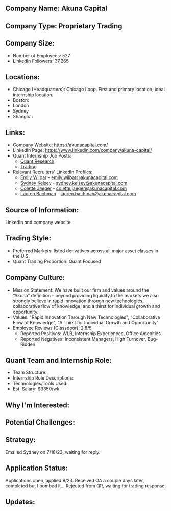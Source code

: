 ## Company Name: Akuna Capital

## Company Type: Proprietary Trading

## Company Size:
- Number of Employees: 527
- LinkedIn Followers: 37,265

## Locations: 
- Chicago (Headquarters): Chicago Loop. First and primary location, ideal internship location.
- Boston: 
- London
- Sydney
- Shanghai

## Links:
- Company Website: https://akunacapital.com/
- LinkedIn Page: https://www.linkedin.com/company/akuna-capital/
- Quant Internship Job Posts: 
  - [Quant Research](https://akunacapital.com/job-details?gh_jid=5147854)
  - [Trading](https://akunacapital.com/job-details?gh_jid=5132302)
- Relevant Recruiters' LinkedIn Profiles: 
  - [Emily Wilbar](https://www.linkedin.com/in/emily-wilbar/) - emily.wilbar@akunacapital.com
  - [Sydney Kelsey](https://www.linkedin.com/in/sydney-kelsey-heim-42084942/) - sydney.kelsey@akunacapital.com
  - [Colette Jaeger](https://www.linkedin.com/in/colette-jaeger-b5201672/) - colette.jaeger@akunacapital.com
  - [Lauren Bachman](https://www.linkedin.com/in/lbachman/) - lauren.bachman@akunacapital.com

## Source of Information:
LinkedIn and company website

## Trading Style:
- Preferred Markets: listed derivatives across all major asset classes in the U.S.
- Quant Trading Proportion: Quant Focused

## Company Culture:
- Mission Statement: We have built our firm and values around the “Akuna” definition – beyond providing liquidity to the markets we also strongly believe in rapid innovation through new technologies, collaborative flow of knowledge, and a thirst for individual growth and opportunity.
- Values: "Rapid Innovation Through New Technologies", "Collaborative Flow of Knowledge", "A Thirst for Individual Growth and Opportunity"
- Employee Reviews (Glassdoor): 2.8/5
  - Reported Positives: WLB, Internship Experiences, Office Amenities
  - Reported Negatives: Inconsistent Managers, High Turnover, Bug-Ridden

## Quant Team and Internship Role:
- Team Structure: 
- Internship Role Descriptions: 
- Technologies/Tools Used: 
- Est. Salary: $3350/wk

## Why I'm Interested:

## Potential Challenges: 

## Strategy:
Emailed Sydney on 7/18/23, waiting for reply.

## Application Status:
Applications open, applied 8/23. Received OA a couple days later, completed but I bombed it... Rejected from QR, waiting for trading response.

## Updates:
